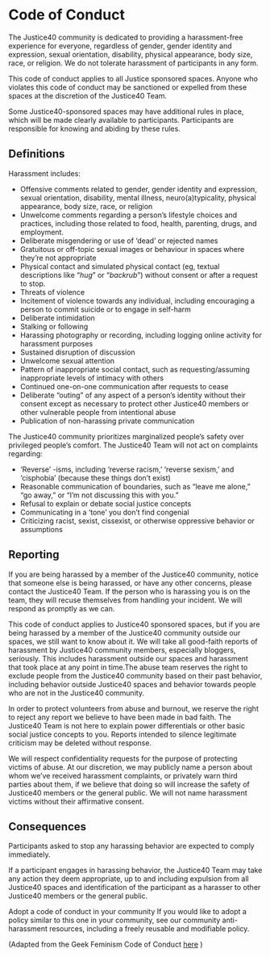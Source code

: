 # Code of Conduct

The Justice40 community is dedicated to providing a harassment-free experience for everyone, regardless of gender, gender identity and expression, sexual orientation, disability, physical appearance, body size, race, or religion. We do not tolerate harassment of participants in any form.

This code of conduct applies to all Justice sponsored spaces. Anyone who violates this code of conduct may be sanctioned or expelled from these spaces at the discretion of the Justice40 Team.

Some Justice40-sponsored spaces may have additional rules in place, which will be made clearly available to participants. Participants are responsible for knowing and abiding by these rules.

## Definitions

Harassment includes:

- Offensive comments related to gender, gender identity and expression, sexual orientation, disability, mental illness, neuro(a)typicality, physical appearance, body size, race, or religion
- Unwelcome comments regarding a person’s lifestyle choices and practices, including those related to food, health, parenting, drugs, and employment.
- Deliberate misgendering or use of ‘dead’ or rejected names
- Gratuitous or off-topic sexual images or behaviour in spaces where they’re not appropriate
- Physical contact and simulated physical contact (eg, textual descriptions like “_hug_” or “_backrub_”) without consent or after a request to stop.
- Threats of violence
- Incitement of violence towards any individual, including encouraging a person to commit suicide or to engage in self-harm
- Deliberate intimidation
- Stalking or following
- Harassing photography or recording, including logging online activity for harassment purposes
- Sustained disruption of discussion
- Unwelcome sexual attention
- Pattern of inappropriate social contact, such as requesting/assuming inappropriate levels of intimacy with others
- Continued one-on-one communication after requests to cease
- Deliberate “outing” of any aspect of a person’s identity without their consent except as necessary to protect other Justice40 members or other vulnerable people from intentional abuse
- Publication of non-harassing private communication

The Justice40 community prioritizes marginalized people’s safety over privileged people’s comfort. The Justice40 Team will not act on complaints regarding:

- ‘Reverse’ -isms, including ‘reverse racism,’ ‘reverse sexism,’ and ‘cisphobia’ (because these things don’t exist)
- Reasonable communication of boundaries, such as “leave me alone,” “go away,” or “I’m not discussing this with you.”
- Refusal to explain or debate social justice concepts
- Communicating in a ‘tone’ you don’t find congenial
- Criticizing racist, sexist, cissexist, or otherwise oppressive behavior or assumptions

## Reporting

If you are being harassed by a member of the Justice40 community, notice that someone else is being harassed, or have any other concerns, please contact the Justice40 Team. If the person who is harassing you is on the team, they will recuse themselves from handling your incident. We will respond as promptly as we can.

This code of conduct applies to Justice40 sponsored spaces, but if you are being harassed by a member of the Justice40 community outside our spaces, we still want to know about it. We will take all good-faith reports of harassment by Justice40 community members, especially bloggers, seriously. This includes harassment outside our spaces and harassment that took place at any point in time.The abuse team reserves the right to exclude people from the Justice40 community based on their past behavior, including behavior outside Justice40 spaces and behavior towards people who are not in the Justice40 community.

In order to protect volunteers from abuse and burnout, we reserve the right to reject any report we believe to have been made in bad faith. The Justice40 Team is not here to explain power differentials or other basic social justice concepts to you. Reports intended to silence legitimate criticism may be deleted without response.

We will respect confidentiality requests for the purpose of protecting victims of abuse. At our discretion, we may publicly name a person about whom we’ve received harassment complaints, or privately warn third parties about them, if we believe that doing so will increase the safety of Justice40 members or the general public. We will not name harassment victims without their affirmative consent.

## Consequences

Participants asked to stop any harassing behavior are expected to comply immediately.

If a participant engages in harassing behavior, the Justice40 Team may take any action they deem appropriate, up to and including expulsion from all Justice40 spaces and identification of the participant as a harasser to other Justice40 members or the general public.

Adopt a code of conduct in your community
If you would like to adopt a policy similar to this one in your community, see our community anti-harassment resources, including a freely reusable and modifiable policy.

(Adapted from the Geek Feminism Code of Conduct [here](https://geekfeminismdotorg.wordpress.com/about/code-of-conduct/) )
